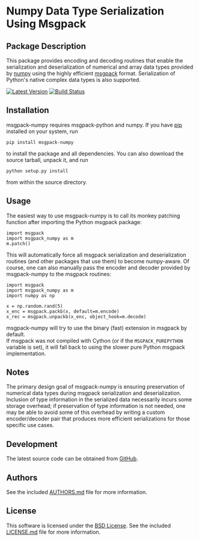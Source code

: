 <!---
-*- mode:markdown -*-
vi:ft=markdown
-->
Numpy Data Type Serialization Using Msgpack
===========================================

Package Description
-------------------
This package provides encoding and decoding routines that enable the
serialization and deserialization of numerical and array data types provided by 
[numpy](http://www.numpy.org/) using the highly efficient
[msgpack](http://msgpack.org/) format. Serialization of Python's
native complex data types is also supported.

[![Latest Version](https://img.shields.io/pypi/v/msgpack-numpy.svg)](https://pypi.python.org/pypi/msgpack-numpy)
[![Build Status](https://travis-ci.org/lebedov/msgpack-numpy.svg?branch=master)](https://travis-ci.org/lebedov/msgpack-numpy)

Installation
------------
msgpack-numpy requires msgpack-python and numpy. If you 
have [pip](http://www.pip-installer.org/) installed on your
system, run

    pip install msgpack-numpy

to install the package and all dependencies. You can also download 
the source tarball, unpack it, and run

    python setup.py install

from within the source directory.

Usage
-----
The easiest way to use msgpack-numpy is to call its monkey patching
function after importing the Python msgpack package:

    import msgpack
    import msgpack_numpy as m
    m.patch()

This will automatically force all msgpack serialization and deserialization
routines (and other packages that use them) to become numpy-aware. 
Of course, one can also manually pass the encoder and 
decoder provided by msgpack-numpy to the msgpack routines:

    import msgpack
    import msgpack_numpy as m
    import numpy as np

    x = np.random.rand(5)
    x_enc = msgpack.packb(x, default=m.encode)
    x_rec = msgpack.unpackb(x_enc, object_hook=m.decode)

msgpack-numpy will try to use the binary (fast) extension in msgpack by default.  
If msgpack was not compiled with Cython (or if the ``MSGPACK_PUREPYTHON`` 
variable is set), it will fall back to using the slower pure Python msgpack 
implementation.

Notes
-----
The primary design goal of msgpack-numpy is ensuring preservation of numerical
data types during msgpack serialization and deserialization. Inclusion of type
information in the serialized data necessarily incurs some storage overhead; if
preservation of type information is not needed, one may be able to avoid some
of this overhead by writing a custom encoder/decoder pair that produces more
efficient serializations for those specific use cases.

Development
-----------
The latest source code can be obtained from [GitHub](https://github.com/lebedov/msgpack-numpy/).

Authors
-------
See the included [AUTHORS.md](https://github.com/lebedov/msgpack-numpy/blob/master/AUTHORS.md) file for 
more information.

License
-------
This software is licensed under the [BSD License](http://www.opensource.org/licenses/bsd-license).
See the included [LICENSE.md](https://github.com/lebedov/msgpack-numpy/blob/master/LICENSE.md) file for 
more information.
